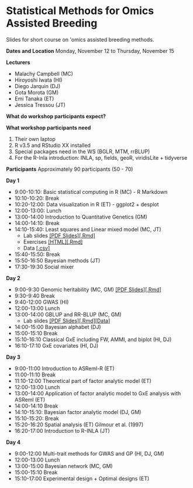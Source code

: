 # Statistical Methods for Omics Assisted Breeding
Slides for short course on 'omics assisted breeding methods.

**Dates and Location**
  Monday, November 12 to Thursday, November 15

**Lecturers**
  - Malachy Campbell (MC)
  - Hiroyoshi Iwata (HI)
  - Diego Jarquin (DJ)
  - Gota Morota (GM)
  - Emi Tanaka (ET)
  - Jessica Tressou (JT)

**What do workshop participants expect?**


**What workshop participants need**
  1. Their own laptop
  2. R v3.5 and RStudio XX installed
  3. Special packages need in the WS (BGLR, MTM, rrBLUP)
  4. For the R-Inla introduction: INLA, sp, fields, geoR, viridisLite + tidyverse

**Participants**
  Approximately 90 participants (50 - 70)

**Day 1**
  - 9:00-10:10: Basic statistical computing in R (MC) - R Markdown
  - 10:10-10:20: Break
  - 10:20-12:00: Data visualization in R (ET) - ggplot2 + desplot
  - 12:00-13:00: Lunch 
  - 13:00-14:00 Introduction to Quantitative Genetics (GM)
  - 14:00-14:10: Break
  - 14:10-15:40: Least squares and Linear mixed model (MC, JT)
    - Lab slides [[PDF Slides]](https://github.com/malachycampbell/StatisticalMethodsforOmicsAssistedBreeding/blob/master/OLS.MM/OLS_MM_LabSlides.pdf)[[.Rmd]](https://github.com/malachycampbell/StatisticalMethodsforOmicsAssistedBreeding/blob/master/OLS.MM/OLS_MM_LabSlides.Rmd)
    - Exercises [[HTML]](https://htmlpreview.github.io/?https://github.com/malachycampbell/StatisticalMethodsforOmicsAssistedBreeding/blob/master/OLS.MM/OLS_MM_Ex.html)[[.Rmd]](https://github.com/malachycampbell/StatisticalMethodsforOmicsAssistedBreeding/blob/master/OLS.MM/OLS_MM_Ex.Rmd)
    - Data [[.csv]](https://github.com/malachycampbell/StatisticalMethodsforOmicsAssistedBreeding/blob/master/OLS.MM/MaizeRILs.csv)
  - 15:40-15:50: Break
  - 15:50-16:50 Bayesian methods (JT)
  - 17:30-19:30 Social mixer 


**Day 2**
  - 9:00-9:30 Genomic heritability (MC, GM) [[PDF Slides]](https://github.com/malachycampbell/StatisticalMethodsforOmicsAssistedBreeding/blob/master/GenomicHeritability/GenomicHerit_10-31.pdf)[[.Rmd]](https://github.com/malachycampbell/StatisticalMethodsforOmicsAssistedBreeding/blob/master/GenomicHeritability/GenomicHerit_10-31.Rmd)
  - 9:30-9:40 Break
  - 9:40-12:00 GWAS (HI)
  - 12:00-13:00 Lunch
  - 13:00-14:00 GBLUP and RR-BLUP (MC, GM)
    - Lab slides [[PDF Slides]](https://github.com/malachycampbell/StatisticalMethodsforOmicsAssistedBreeding/tree/master/gBLUP_rrBLUP/gBLUP_RRBLUP_LabSlides.pdf)[[.Rmd]](https://github.com/malachycampbell/StatisticalMethodsforOmicsAssistedBreeding/tree/master/gBLUP_rrBLUP/gBLUP_RRBLUP_LabSlides.Rmd)[[Data]](https://github.com/malachycampbell/StatisticalMethodsforOmicsAssistedBreeding/tree/master/gBLUP_rrBLUP/SpindellData.zip)
  - 14:00-15:00 Bayesian alphabet (DJ)
  - 15:00-15:10 Break
  - 15:10-16:10 Classical GxE including FW, AMMI, and biplot (HI, DJ)
  - 16:10-17:10 GxE covariates (HI, DJ)

**Day 3**
  - 9:00-11:00 Introduction to ASReml-R (ET)
  - 11:00-11:10 Break
  - 11:10-12:00 Theoretical part of factor analytic model (ET)
  - 12:00-13:00 Lunch
  - 13:00-14:00 Application of factor analytic model to GxE analysis with ASReml (ET)
  - 14:00-14:10 Break
  - 14:10-15:10: Bayesian factor analytic model (DJ, GM)
  - 15:10-15:20: Break
  - 15:20-16:20 Spatial analysis (ET) Gilmour et al. (1997)
  - 16:20-17:00 Introduction to R-INLA (JT)

**Day 4**
  - 9:00-12:00 Multi-trait methods for GWAS and GP (HI, DJ, GM)
  - 12:00-13:00 Lunch 
  - 13:00-15:00 Bayesian network (MC, GM)
  - 15:00-15:10 Break
  - 15:10-17:00 Experimental design + Optimal designs (ET)

